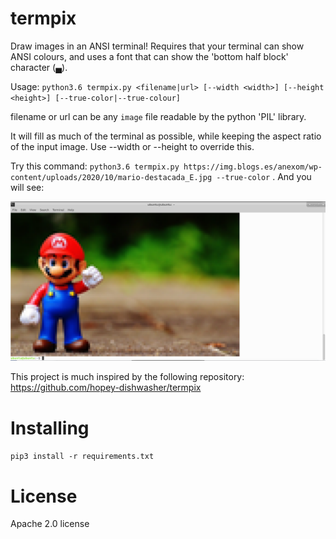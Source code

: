 # termpix

Draw images in an ANSI terminal! Requires that your terminal can show ANSI colours, and uses a font that can show the 'bottom half block' character (▄).

Usage: `python3.6 termpix.py <filename|url> [--width <width>] [--height <height>] [--true-color|--true-colour]`

filename or url can be any `image` file readable by the python 'PIL' library. 

It will fill as much of the terminal as possible, while keeping the aspect ratio of the input image. Use --width or --height to override this.

Try this command:
`python3.6 termpix.py https://img.blogs.es/anexom/wp-content/uploads/2020/10/mario-destacada_E.jpg --true-color` . And you will see:

![Demo](https://github.com/Erickrus/termpix/blob/main/demo.png)


This project is much inspired by the following repository: 
https://github.com/hopey-dishwasher/termpix

# Installing
`pip3 install -r requirements.txt
`

# License
Apache 2.0 license

